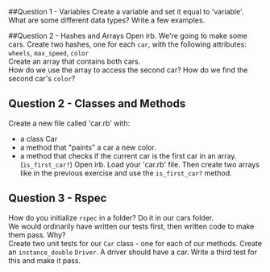 ##Question 1 - Variables
Create a variable and set it equal to 'variable'.  
What are some different data types? Write a few examples.

##Question 2 - Hashes and Arrays
Open irb. We're going to make some cars.
Create two hashes, one for each `car`, with the following attributes: `wheels`, `max_speed`, `color`  
Create an array that contains both cars.  
How do we use the array to access the second car? How do we find the second car's `color`?

## Question 2 - Classes and Methods
Create a new file called 'car.rb' with:
 - a class Car
 - a method that "paints" a car a new color.
 - a method that checks if the current car is the first car in an array. (`is_first_car?`)
Open irb. Load your 'car.rb' file. Then create two arrays like in the previous exercise and use the `is_first_car?` method.

## Question 3 - Rspec
How do you initialize `rspec` in a folder? Do it in our cars folder.  
We would ordinarily have written our tests first, then written code to make them pass. Why?  
Create two unit tests for our `Car` class - one for each of our methods.
Create an `instance_double` `Driver`. A driver should have a car. Write a third test for this and make it pass.
